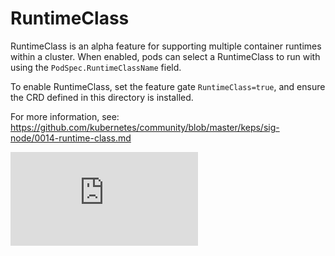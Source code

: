 # RuntimeClass

RuntimeClass is an alpha feature for supporting multiple container runtimes within a cluster. When
enabled, pods can select a RuntimeClass to run with using the `PodSpec.RuntimeClassName` field.

To enable RuntimeClass, set the feature gate `RuntimeClass=true`, and ensure the CRD defined in this
directory is installed.

For more information, see:
https://github.com/kubernetes/community/blob/master/keps/sig-node/0014-runtime-class.md

[![Analytics](https://kubernetes-site.appspot.com/UA-36037335-10/GitHub/cluster/addons/runtimeclass/README.md?pixel)]()
